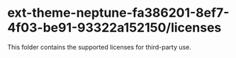 # ext-theme-neptune-fa386201-8ef7-4f03-be91-93322a152150/licenses

This folder contains the supported licenses for third-party use.
